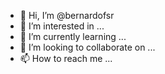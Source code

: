 - 👋 Hi, I’m @bernardofsr
- 👀 I’m interested in ...
- 🌱 I’m currently learning ...
- 💞️ I’m looking to collaborate on ...
- 📫 How to reach me ...

<!---
bernardofsr/bernardofsr is a ✨ special ✨ repository because its `README.md` (this file) appears on your GitHub profile.
You can click the Preview link to take a look at your changes.
--->
